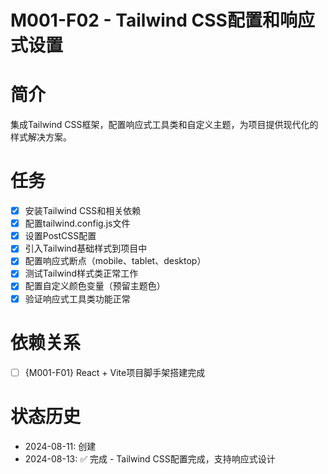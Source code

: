 # M001-F02 - Tailwind CSS配置和响应式设置

# 简介
集成Tailwind CSS框架，配置响应式工具类和自定义主题，为项目提供现代化的样式解决方案。

# 任务
- [x] 安装Tailwind CSS和相关依赖
- [x] 配置tailwind.config.js文件
- [x] 设置PostCSS配置
- [x] 引入Tailwind基础样式到项目中
- [x] 配置响应式断点（mobile、tablet、desktop）
- [x] 测试Tailwind样式类正常工作
- [x] 配置自定义颜色变量（预留主题色）
- [x] 验证响应式工具类功能正常

# 依赖关系
- [ ] {M001-F01} React + Vite项目脚手架搭建完成

# 状态历史
- 2024-08-11: 创建
- 2024-08-13: ✅ 完成 - Tailwind CSS配置完成，支持响应式设计
